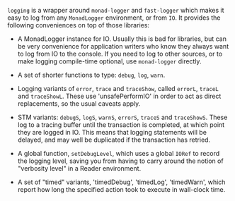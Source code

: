 `logging` is a wrapper around `monad-logger` and `fast-logger` which makes it
easy to log from any `MonadLogger` environment, or from `IO`.  It provides the
following conveniences on top of those libraries:

  - A MonadLogger instance for IO.  Usually this is bad for libraries, but can
    be very convenience for application writers who know they always want to
    log from IO to the console.  If you need to log to other sources, or to
    make logging compile-time optional, use `monad-logger` directly.

  - A set of shorter functions to type: `debug`, `log`, `warn`.

  - Logging variants of `error`, `trace` and `traceShow`, called `errorL`,
    `traceL` and `traceShowL`.  These use 'unsafePerformIO' in order to act as
    direct replacements, so the usual caveats apply.

  - STM variants: `debugS`, `logS`, `warnS`, `errorS`, `traceS` and
    `traceShowS`.  These log to a tracing buffer until the transaction is
    completed, at which point they are logged in IO.  This means that logging
    statements will be delayed, and may well be duplicated if the transaction
    has retried.

  - A global function, `setDebugLevel`, which uses a global `IORef` to record
    the logging level, saving you from having to carry around the notion of
    "verbosity level" in a Reader environment.

  - A set of "timed" variants, 'timedDebug', 'timedLog', 'timedWarn', which
    report how long the specified action took to execute in wall-clock time.
